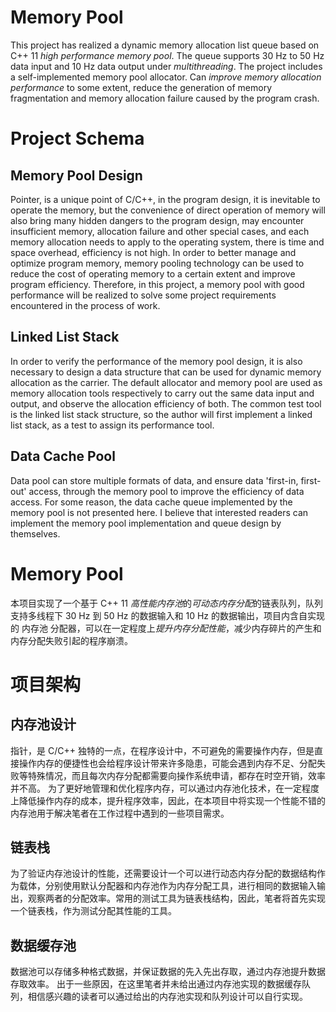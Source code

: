 # Memory Pool
This project has realized a dynamic memory allocation list queue based on C++ 11 *high performance memory pool*. The queue supports 30 Hz to 50 Hz data input and 10 Hz data output under *multithreading*. The project includes a self-implemented memory pool allocator. Can *improve memory allocation performance* to some extent, reduce the generation of memory fragmentation and memory allocation failure caused by the program crash.
# Project Schema
## Memory Pool Design
Pointer, is a unique point of C/C++, in the program design, it is inevitable to operate the memory, but the convenience of direct operation of memory will also bring many hidden dangers to the program design, may encounter insufficient memory, allocation failure and other special cases, and each memory allocation needs to apply to the operating system, there is time and space overhead, efficiency is not high. In order to better manage and optimize program memory, memory pooling technology can be used to reduce the cost of operating memory to a certain extent and improve program efficiency. Therefore, in this project, a memory pool with good performance will be realized to solve some project requirements encountered in the process of work.
## Linked List Stack
In order to verify the performance of the memory pool design, it is also necessary to design a data structure that can be used for dynamic memory allocation as the carrier. The default allocator and memory pool are used as memory allocation tools respectively to carry out the same data input and output, and observe the allocation efficiency of both. The common test tool is the linked list stack structure, so the author will first implement a linked list stack, as a test to assign its performance tool.
## Data Cache Pool
Data pool can store multiple formats of data, and ensure data 'first-in, first-out' access, through the memory pool to improve the efficiency of data access. For some reason, the data cache queue implemented by the memory pool is not presented here. I believe that interested readers can implement the memory pool implementation and queue design by themselves.
# Memory Pool
本项目实现了一个基于 C++ 11 *高性能内存池*的*可动态内存分配*的链表队列，队列支持多线程下 30 Hz 到 50 Hz 的数据输入和 10 Hz 的数据输出，项目内含自实现的 内存池 分配器，可以在一定程度上*提升内存分配性能*，减少内存碎片的产生和内存分配失败引起的程序崩溃。
# 项目架构
## 内存池设计
指针，是 C/C++ 独特的一点，在程序设计中，不可避免的需要操作内存，但是直接操作内存的便捷性也会给程序设计带来许多隐患，可能会遇到内存不足、分配失败等特殊情况，而且每次内存分配都需要向操作系统申请，都存在时空开销，效率并不高。 为了更好地管理和优化程序内存，可以通过内存池化技术，在一定程度上降低操作内存的成本，提升程序效率，因此，在本项目中将实现一个性能不错的内存池用于解决笔者在工作过程中遇到的一些项目需求。
## 链表栈
为了验证内存池设计的性能，还需要设计一个可以进行动态内存分配的数据结构作为载体，分别使用默认分配器和内存池作为内存分配工具，进行相同的数据输入输出，观察两者的分配效率。常用的测试工具为链表栈结构，因此，笔者将首先实现一个链表栈，作为测试分配其性能的工具。
## 数据缓存池
数据池可以存储多种格式数据，并保证数据的先入先出存取，通过内存池提升数据存取效率。 出于一些原因，在这里笔者并未给出通过内存池实现的数据缓存队列，相信感兴趣的读者可以通过给出的内存池实现和队列设计可以自行实现。